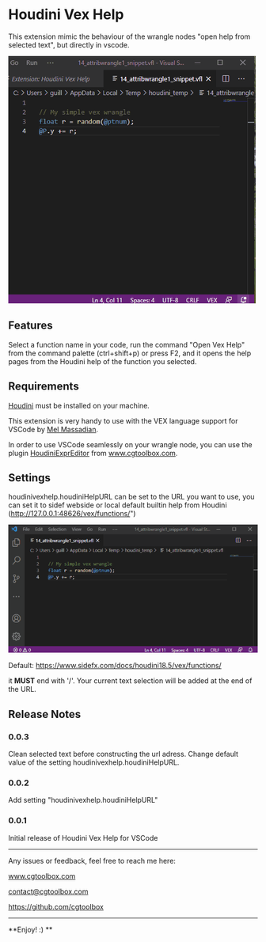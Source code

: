 # Houdini Vex Help

This extension mimic the behaviour of the wrangle nodes "open help from selected text", but directly in vscode.

![](https://raw.githubusercontent.com/cgtoolbox/vscode-houdinivexhelp/master/images/houdinivexhelp_ex.gif)

## Features

Select a function name in your code, run the command "Open Vex Help" from the command palette (ctrl+shift+p) or press F2, and it opens the help pages from the Houdini help of the function you selected.

## Requirements

[Houdini](https://www.sidefx.com/) must be installed on your machine.

This extension is very handy to use with the VEX language support for VSCode by [Mel Massadian](https://github.com/melMass/vscode-vex).

In order to use VSCode seamlessly on your wrangle node, you can use the plugin [HoudiniExprEditor](http://cgtoolbox.com/houdini-expression-editor/) from www.cgtoolbox.com.

## Settings

houdinivexhelp.houdiniHelpURL can be set to the URL you want to use, you can set it to sidef webside or local default builtin help from Houdini (http://127.0.0.1:48626/vex/functions/")

![](https://raw.githubusercontent.com/cgtoolbox/vscode-houdinivexhelp/master/images/houdinivexhelp_setting.gif)

Default: https://www.sidefx.com/docs/houdini18.5/vex/functions/

it **MUST** end with '/'. Your current text selection will be added at the end of the URL.

## Release Notes

### 0.0.3

Clean selected text before constructing the url adress.
Change default value of the setting houdinivexhelp.houdiniHelpURL.

### 0.0.2

Add setting "houdinivexhelp.houdiniHelpURL"

### 0.0.1

Initial release of Houdini Vex Help for VSCode

---

Any issues or feedback, feel free to reach me here:

www.cgtoolbox.com

contact@cgtoolbox.com

https://github.com/cgtoolbox

---
**Enjoy! :) **
